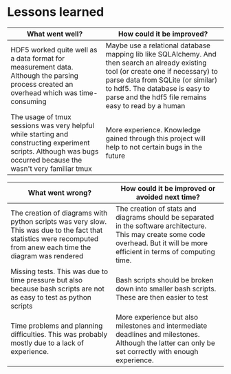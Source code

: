# Lessons learned


|What went well?|How could it be improved?|
|-|-|
|HDF5 worked quite well as a data format for measurement data. </br> Although the parsing process created an overhead which was time-consuming|Maybe use a relational database mapping lib like SQLAlchemy. And then search an already existing tool (or create one if necessary) to parse data from SQLite (or similar) to hdf5. The database is easy to parse and the hdf5 file remains easy to read by a human|
|The usage of tmux sessions was very helpful while starting and constructing experiment scripts. Although was bugs occurred because the wasn't very familiar tmux|More experience. Knowledge gained through this project will help to not certain bugs in the future|

|What went wrong?|How could it be improved or avoided next time?|
|-|-|
|The creation of diagrams with python scripts was very slow. This was due to the fact that statistics were recomputed from anew each time the diagram was rendered|The creation of stats and diagrams should be separated in the software architecture. This may create some code overhead. But it will be more efficient in terms of computing time.|
|Missing tests. This was due to time pressure but also because bash scripts are not as easy to test as python scripts|Bash scripts should be broken down into smaller bash scripts. These are then easier to test|
|Time problems and planning difficulties. This was probably mostly due to a lack of experience.|More experience but also milestones and intermediate deadlines and milestones. Although the latter can only be set correctly with enough experience.|